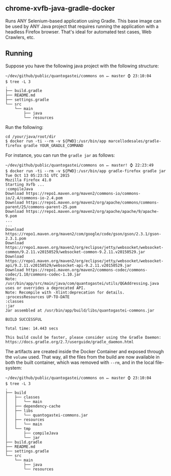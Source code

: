 chrome-xvfb-java-gradle-docker
----

Runs ANY Selenium-based application using Gradle. This base image can be used by ANY Java project that requires
running the application with a headless Firefox browser. That's ideal for automated test cases, Web Crawlers, etc.

Running
-----

Suppose you have the following java project with the following structure:

```
~/dev/github/public/quantogastei/commons on ⭠ master ⌚ 23:10:04
$ tree -L 3
.
├── build.gradle
├── README.md
├── settings.gradle
└── src
    └── main
        ├── java
        └── resources

```

Run the following:

```
cd /your/java/root/dir
$ docker run -ti --rm -v ${PWD}:/usr/bin/app marcellodesales/gradle-firefox gradle YOUR_GRADLE_COMMAND
```

For instance, you can run the `gradle jar` as follows:

```
~/dev/github/public/quantogastei/commons on ⭠ master! ⌚ 22:23:49
$ docker run -ti --rm -v ${PWD}:/usr/bin/app gradle-firefox gradle jar
Tue Oct 13 05:23:51 UTC 2015
Mozilla Firefox 41.0
Starting Xvfb ...
:compileJava
Download https://repo1.maven.org/maven2/commons-io/commons-io/2.4/commons-io-2.4.pom
Download https://repo1.maven.org/maven2/org/apache/commons/commons-parent/25/commons-parent-25.pom
Download https://repo1.maven.org/maven2/org/apache/apache/9/apache-9.pom
...
...
Download https://repo1.maven.org/maven2/com/google/code/gson/gson/2.3.1/gson-2.3.1.pom
Download https://repo1.maven.org/maven2/org/eclipse/jetty/websocket/websocket-common/9.2.11.v20150529/websocket-common-9.2.11.v20150529.jar
Download https://repo1.maven.org/maven2/org/eclipse/jetty/websocket/websocket-api/9.2.11.v20150529/websocket-api-9.2.11.v20150529.jar
Download https://repo1.maven.org/maven2/commons-codec/commons-codec/1.10/commons-codec-1.10.jar
Note: /usr/bin/app/src/main/java/com/quantogastei/utils/QGAddressing.java uses or overrides a deprecated API.
Note: Recompile with -Xlint:deprecation for details.
:processResources UP-TO-DATE
:classes
:jar
Jar assembled at /usr/bin/app/build/libs/quantogastei-commons.jar

BUILD SUCCESSFUL

Total time: 14.443 secs

This build could be faster, please consider using the Gradle Daemon: https://docs.gradle.org/2.7/userguide/gradle_daemon.html
```

The artifacts are created inside the Docker Container and exposed through the `volume` used. That way, all the files from
the build are now available in both the built container, which was removed with `--rm`, and in the local file-system:

```
~/dev/github/public/quantogastei/commons on ⭠ master ⌚ 23:10:04
$ tree -L 3
.
├── build
│   ├── classes
│   │   └── main
│   ├── dependency-cache
│   ├── libs
│   │   └── quantogastei-commons.jar
│   ├── resources
│   │   └── main
│   └── tmp
│       ├── compileJava
│       └── jar
├── build.gradle
├── README.md
├── settings.gradle
└── src
    └── main
        ├── java
        └── resources
```
